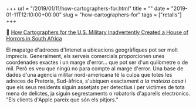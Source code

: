 +++
url = "/2019/01/11/how-cartographers-for.html"
title = ""
date = "2019-01-11T12:10:00+00:00"
slug = "how-cartographers-for"
tags = ["retalls"]
+++

📎 [How Cartographers for the U.S. Military Inadvertently Created a House of Horrors in South Africa](https://gizmodo.com/how-cartographers-for-the-u-s-military-inadvertently-c-1830758394)

El mapatge d'adreces d'Intenet a ubicacions geogràfiques pot ser molt imprecís. Generalment, els serveis comercials proporcionen unes coordenades exactes i un marge d'error… que pot ser d'un quilòmetre o de mil. Però es veu que ningú no para compte al marge d'error. Una base de dades d'una agència militar nord-americana té la culpa que totes les adreces de Pretoria, Sud-àfrica, s'ubiquen exactament *a la mateixa casa* i que els seus residents siguin assetjats per detectius i per víctimes de tota mena de delictes, ja siguin segrestaments o robatoris d'aparells electrònics. ”Els clients d'Apple pareix que són els pitjors.”
